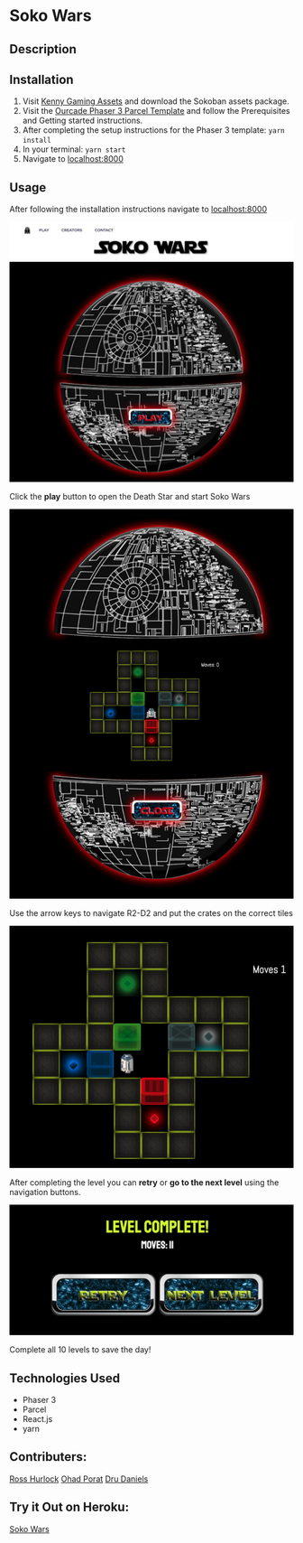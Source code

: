 # Soko Wars

## Description

## Installation

1. Visit [Kenny Gaming Assets](https://www.kenney.nl/assets/sokoban) and download the
   Sokoban assets package.
2. Visit the [Ourcade Phaser 3 Parcel Template](https://github.com/ourcade/phaser3-parcel-template) and follow the Prerequisites and Getting started instructions.
3. After completing the setup instructions for the Phaser 3 template:
   `yarn install`
4. In your terminal:
   `yarn start`
5. Navigate to [localhost:8000](http://localhost:8000/)

## Usage

After following the installation instructions navigate to [localhost:8000](http://localhost:8000/)

![Image of Homepage](/public/assets/homepage.png)

Click the **play** button to open the Death Star and start Soko Wars

![Image of Game](/public/assets/game.png)

Use the arrow keys to navigate R2-D2 and put the crates on the correct tiles

![Image of Gamplay](/public/assets/gameplay.png)

After completing the level you can **retry** or **go to the next level** using the navigation buttons.

![Image of Level Complete Screen](/public/assets/levelcomplete.png)

Complete all 10 levels to save the day!

## Technologies Used

- Phaser 3
- Parcel
- React.js
- yarn

## Contributers:

[Ross Hurlock](https://github.com/hurlockr)
[Ohad Porat](https://github.com/ohad-porat)
[Dru Daniels](https://github.com/Dru-Daniels)

## Try it Out on Heroku:

[Soko Wars](https://heroku.com)
